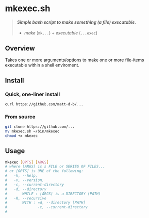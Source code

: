 # mkexec.sh

> #### _Simple bash script to make something (a file) executable._
> * _make_ (`mk...`) + _executable_ (`...exec`)

## Overview

Takes one or more arguments/options to make one or more file-items executable within a shell enviroment.

## Install

<!--! FIX ME -->
### Quick, one-liner install

```sh
curl https://github.com/matt-d-b/...
```

<!--! FIX ME -->
### From source

```sh
git clone https://github.com/...
mv mkexec.sh ~/bin/mkexec
chmod +x mkexec
```
<!--! FIX ME -->
## Usage

```sh
mkexec [OPTS] [ARGS]
# where [ARGS] is a FILE or SERIES OF FILES...
# or [OPTS] is ONE of the following:
#   -h, --help,
#   -v, --version,
#   -c, --current-directory
#   -d, --directory
#       WHILE : [ARGS] is a DIRECTORY (PATH)
#   -R, --recursive
#       WITH : =d, --directory [PATH]
#              -c, --current-directory
#
```